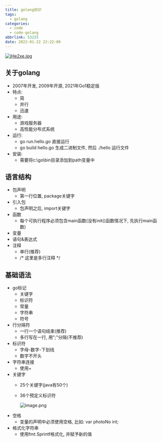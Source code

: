 ```yaml
---
title: golang初识
tags:
  - golang
categories:
  - code
  - code-golang
abbrlink: 53225
date: 2022-01-22 22:22:09
---
```


[![jHe2xe.jpg](https://s1.ax1x.com/2022/07/19/jHe2xe.jpg)](https://imgtu.com/i/jHe2xe)
<!--more-->

## 关于golang

- 2007年开发, 2009年开源, 2021年Go1稳定版
- 特点:
  - 简
  - 并行
  - 迅速
- 用途:
  - 游戏服务器
  - 高性能分布式系统
- 运行:
  - go run.hello.go  直接运行
  - go build hello.go 生成二进制文件, 然后 ./hello 运行文件
- 安装:
  - 需要将c:\go\bin目录添加到path变量中

## 语言结构

- 包声明
  - 第一行位置, package关键字
- 引入包
  - 包声明之后, import关键字
- 函数
  - 每个可执行程序必须包含main函数(没有init()函数情况下, 先执行main函数)
- 变量
- 语句&表达式
- 注释
  - 单行(推荐)
  - /* 这里是多行注释 */

## 基础语法

- go标记
  - 关键字
  - 标识符
  - 常量
  - 字符串
  - 符号
- 行分隔符
  - 一行一个语句结束(推荐)
  - 多行写在一行, 用";"分隔(不推荐)
- 标识符
  - 字母-数字-下划线
  - 数字不开头
- 字符串连接
  - 使用+
- 关键字
  - 25个关键字(java有50个)
  - 36个预定义标识符
  
    ![image.png](https://s2.loli.net/2022/07/20/xfbFydWU9TKAZg1.png)
- 空格
  - 变量的声明中必须使用空格, 比如: var photoNo int;
- 格式化字符串
  - 使用fmt.Sprintf格式化, 并赋予新的值
  




















































